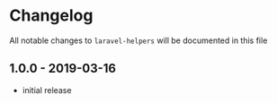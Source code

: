 # Changelog

All notable changes to `laravel-helpers` will be documented in this file

## 1.0.0 - 2019-03-16

- initial release
